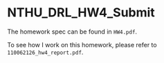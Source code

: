 # NTHU_DRL_HW4_Submit

The homework spec can be found in `HW4.pdf`.

To see how I work on this homework, please refer to `110062126_hw4_report.pdf`.